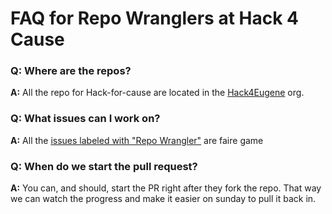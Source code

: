 # FAQ for Repo Wranglers at Hack 4 Cause

### Q: Where are the repos?
**A:** All the repo for Hack-for-cause are located in the [Hack4Eugene](https://github.com/Hack4Eugene) org.

### Q: What issues can I work on?
**A:** All the [issues labeled with "Repo Wrangler"](https://github.com/Hack4Eugene/hack-4-cause-2019-plan/labels/Repo%20Wrangler) are faire game

### Q: When do we start the pull request?
**A:** You can, and should, start the PR right after they fork  the repo.  That way we can watch the progress and make it easier on sunday to pull it back in.



